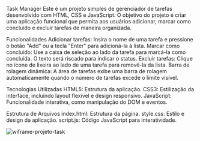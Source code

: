 Task Manager
Este é um projeto simples de gerenciador de tarefas desenvolvido com HTML, CSS e JavaScript. O objetivo do projeto é criar uma aplicação funcional que permita aos usuários adicionar, marcar como concluído e excluir tarefas de maneira organizada.

Funcionalidades
Adicionar tarefas: Insira o nome de uma tarefa e pressione o botão "Add" ou a tecla "Enter" para adicioná-la à lista.
Marcar como concluído: Use a caixa de seleção ao lado da tarefa para marcá-la como concluída. O texto será riscado para indicar o status.
Excluir tarefas: Clique no ícone de lixeira ao lado de uma tarefa para removê-la da lista.
Barra de rolagem dinâmica: A área de tarefas exibe uma barra de rolagem automaticamente quando o número de tarefas excede o limite visível.

Tecnologias Utilizadas
HTML5: Estrutura da aplicação.
CSS3: Estilização da interface, incluindo layout flexível e design responsivo.
JavaScript: Funcionalidade interativa, como manipulação do DOM e eventos.

Estrutura de Arquivos
index.html: Estrutura da página.
style.css: Estilo e design da aplicação.
script.js: Código JavaScript para interatividade.

![wiframe-projeto-task](https://github.com/user-attachments/assets/2f3da309-9b4a-4b83-9d57-5d2940a371ea)

